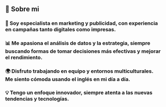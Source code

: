 ## 💫 Sobre mi
### 🌟 Soy especialista en marketing y publicidad, con experiencia en campañas tanto digitales como impresas.
### 📊 Me apasiona el análisis de datos y la estrategia, siempre buscando formas de tomar decisiones más efectivas y mejorar el rendimiento.
### 🌍 Disfruto trabajando en equipo y entornos multiculturales. Me siento cómoda usando el inglés en mi día a día.
### 💡 Tengo un enfoque innovador, siempre atenta a las nuevas tendencias y tecnologías.

<!--
**Ines-Benito-Diaz/Ines-Benito-Diaz** is a ✨ _special_ ✨ repository because its `README.md` (this file) appears on your GitHub profile.

Here are some ideas to get you started:

- 🔭 I’m currently working on ...
- 🌱 I’m currently learning ...
- 👯 I’m looking to collaborate on ...
- 🤔 I’m looking for help with ...
- 💬 Ask me about ...
- 📫 How to reach me: ...
- 😄 Pronouns: ...
- ⚡ Fun fact: ...
-->
